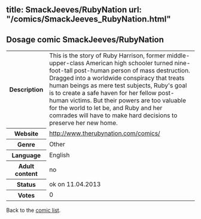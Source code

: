 title: SmackJeeves/RubyNation
url: "/comics/SmackJeeves_RubyNation.html"
---
Dosage comic SmackJeeves/RubyNation
-----------------------------------------

<table class="comicinfo">
<tr>
<th>Description</th><td>This is the story of Ruby Harrison, former middle-upper-class American high schooler turned nine-foot-tall post-human person of mass destruction. Dragged into a worldwide conspiracy that treats human beings as mere test subjects, Ruby's goal is to create a safe haven for her fellow post-human victims. But their powers are too valuable for the world to let be, and Ruby and her comrades will have to make hard decisions to preserve her new home.</td>
</tr>
<tr>
<th>Website</th><td><a href="http://www.therubynation.com/comics/">http://www.therubynation.com/comics/</a></td>
</tr>
<tr>
<th>Genre</th><td>Other</td>
</tr>
<tr>
<th>Language</th><td>English</td>
</tr>
<tr>
<th>Adult content</th><td>no</td>
</tr>
<tr>
<th>Status</th><td>ok on 11.04.2013</td>
</tr>
<tr>
<th>Votes</th><td>0</div></td>
</tr>
</table>

Back to the [comic list](../comic-index.html).
